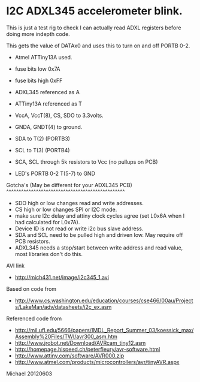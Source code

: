 I2C ADXL345 accelerometer blink.
================================

This is just a test rig to check I can actually read ADXL registers before doing more indepth code.

This gets the value of DATAx0 and uses this to turn on and off PORTB 0-2.

 - Atmel ATTiny13A used.
 -  fuse bits low 0x7A
 -  fuse bits high 0xFF
 -  ADXL345 referenced as A
 -  ATTiny13A referenced as T

-  VccA, VccT(8), CS, SDO  to 3.3volts.
-  GNDA, GNDT(4) to ground.
-  SDA to T(2) (PORTB3)
-  SCL to T(3) (PORTB4)
-  SCA, SCL through 5k resistors to Vcc (no pullups on PCB)
-  LED's PORTB 0-2 T(5-7) to GND

Gotcha's (May be different for your ADXL345 PCB)
^^^^^^^^^^^^^^^^^^^^^^^^^^^^^^^^^^^^^^^^^^^^^^^^

- SDO high or low changes read and write addresses.
- CS high or low changes SPI or I2C mode.
- make sure I2c delay and attiny clock cycles agree (set L0x6A when I had calculated for L0x7A).
- Device ID is not read or write i2c bus slave address.
- SDA and SCL need to be pulled high and driven low. May require off PCB resistors.
- ADXL345 needs a stop/start between write address and read value, most libraries don't do this.

AVI link

- http://mich431.net/image/i2c345_1.avi

Based on code from

- http://www.cs.washington.edu/education/courses/cse466/00au/Projects/LakeMan/adv/datasheets/i2c_ex.asm

Referenced code from

-  http://mil.ufl.edu/5666/papers/IMDL_Report_Summer_03/koessick_max/Assembly%20Files/TWI/avr300_asm.htm
-  http://www.jrobot.net/Download/AVRcam_tiny12.asm
-  http://homepage.hispeed.ch/peterfleury/avr-software.html
-  http://www.attiny.com/software/AVR000.zip
-  http://www.atmel.com/products/microcontrollers/avr/tinyAVR.aspx

Michael 20120603

